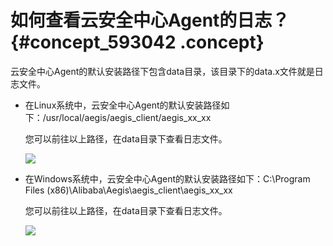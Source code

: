 # 如何查看云安全中心Agent的日志？ {#concept_593042 .concept}

云安全中心Agent的默认安装路径下包含data目录，该目录下的data.x文件就是日志文件。

-   在Linux系统中，云安全中心Agent的默认安装路径如下：/usr/local/aegis/aegis\_client/aegis\_xx\_xx 

    您可以前往以上路径，在data目录下查看日志文件。

    ![](http://static-aliyun-doc.oss-cn-hangzhou.aliyuncs.com/assets/img/475615/156015942048943_zh-CN.png)

-   在Windows系统中，云安全中心Agent的默认安装路径如下：C:\\Program Files \(x86\)\\Alibaba\\Aegis\\aegis\_client\\aegis\_xx\_xx 

    您可以前往以上路径，在data目录下查看日志文件。

    ![](http://static-aliyun-doc.oss-cn-hangzhou.aliyuncs.com/assets/img/475615/156015942048944_zh-CN.png)


